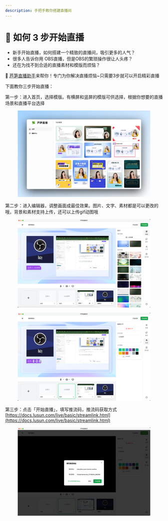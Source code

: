 ```yaml
---
description: 手把手教你搭建直播间
---
```


# 🚀 如何 3 步开始直播



* 新手开始直播，如何搭建一个精致的直播间，吸引更多的人气？
* 很多人告诉你用 OBS直播，但是OBS的繁琐操作很让人头疼？
* 还在为找不到合适的直播素材和模版而烦恼？

🎉 [芦笋直播助手](https://live.lusun.com/)来帮你！专门为你解决直播烦恼\~只需要3步就可以开启精彩直播



下面教你三步开始直播：

第一步：进入首页，选择模版。有横屏和竖屏的模版可供选择，根据你想要的直播场景和直播平台选择

<figure><img src=".gitbook/assets/image.png" alt=""><figcaption></figcaption></figure>



第二步：进入编辑器，调整画面成最佳效果。图片、文字、素材都是可以更改的哦，背景和素材支持上传，还可以上传gif动图哦

<figure><img src=".gitbook/assets/image (1).png" alt=""><figcaption></figcaption></figure>

<figure><img src=".gitbook/assets/image (2).png" alt=""><figcaption></figcaption></figure>



第三步：点击「开始直播」，填写推流码，推流码获取方式 [https://docs.lusun.com/live/basic/streamlink.html](https://docs.lusun.com/live/basic/streamlink.html)

<figure><img src=".gitbook/assets/image (3).png" alt=""><figcaption></figcaption></figure>


